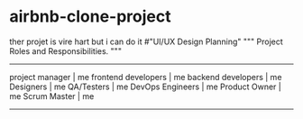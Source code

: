 # airbnb-clone-project
ther projet is vire hart but i can do it 
#"UI/UX Design Planning"
"""
Project Roles and Responsibilities.
"""
___
project manager | me 
frontend developers | me 
backend developers  | me
Designers | me 
QA/Testers | me
DevOps Engineers | me 
Product Owner | me 
Scrum Master | me
___
